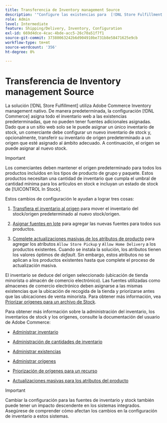 ```yaml
---
title: Transferencia de Inventory management Source
description: '"Configure las existencias para  [!DNL Store Fulfillment solution] con Adobe Commerce Inventory management. Configure un nuevo inventario de stock y transfiéralo fuera del stock predeterminado para que pueda asignarlo a fuentes configuradas para habilitar las funciones de recogida de tienda requeridas por la solución de adquisición de tiendas".'
role: Admin
level: Intermediate
feature: Shipping/Delivery, Inventory, Configuration
exl-id: 669d4dce-4cac-4bde-acc5-26c70a51f7f1
source-git-commit: 37380063242b6d904910be731b8e58471625e9cb
workflow-type: tm+mt
source-wordcount: '356'
ht-degree: 0%

---
```



# Transferencia de Inventory management Source

La solución [!DNL Store Fulfillment] utiliza Adobe Commerce Inventory management nativo. De manera predeterminada, la configuración [!DNL Commerce] asigna todo el inventario web a las existencias predeterminadas, que no pueden tener fuentes adicionales asignadas. Dado que a un sitio web solo se le puede asignar un único inventario de stock, un comerciante debe configurar un nuevo inventario de stock y, opcionalmente, transferir su inventario de origen predeterminado a un origen que esté asignado al ámbito adecuado. A continuación, el origen se puede asignar al nuevo stock.

>[!IMPORTANT]
>
>Los comerciantes deben mantener el origen predeterminado para todos los productos incluidos en los tipos de producto de grupo y paquete. Estos productos necesitan una cantidad de inventario que cumpla el umbral de cantidad mínima para los artículos en stock e incluyan un estado de stock de [!UICONTROL In Stock].

Estos cambios de configuración le ayudan a lograr tres cosas:

1. [Transfiera el inventario al origen](https://experienceleague.adobe.com/en/docs/commerce-admin/inventory/quantities/inventory-transfer) para mover el inventario del stock/origen predeterminado al nuevo stock/origen.

1. [Asignar fuentes en lote](https://experienceleague.adobe.com/en/docs/commerce-admin/inventory/quantities/bulk-assignment) para agregar las nuevas fuentes para todos sus productos.

1. [Complete actualizaciones masivas de los atributos de producto](https://experienceleague.adobe.com/en/docs/commerce-admin/catalog/product-attributes/create/bulk-product-attribute-update) para agregar los atributos `Allow Store Pickup` y `Allow Home Delivery` a los productos existentes. Cuando se instala la solución, los atributos tienen los valores óptimos de *default*. Sin embargo, estos atributos no se aplican a los productos existentes hasta que complete el proceso de actualización masiva.

El inventario se deduce del origen seleccionado (ubicación de tienda minorista o almacén de comercio electrónico). Las fuentes utilizadas como almacenes de comercio electrónico deben asignarse a las mismas existencias que la ubicación de recogida de la tienda y priorizarse antes que las ubicaciones de venta minorista. Para obtener más información, vea [Priorizar orígenes para un archivo de Stock](https://experienceleague.adobe.com/en/docs/commerce-admin/inventory/stocks/stocks-prioritize-sources).

Para obtener más información sobre la administración del inventario, los inventarios de stock y los orígenes, consulte la documentación del usuario de Adobe Commerce:

- [Administrar inventario](https://experienceleague.adobe.com/en/docs/commerce-admin/inventory/introduction)

- [Administración de cantidades de inventario](https://experienceleague.adobe.com/en/docs/commerce-admin/inventory/quantities/quantities-manage)

- [Administrar existencias](https://experienceleague.adobe.com/en/docs/commerce-admin/inventory/stocks/stocks-manage)

- [Administrar orígenes](https://experienceleague.adobe.com/en/docs/commerce-admin/inventory/sources/sources-manage)

- [Priorización de orígenes para un recurso](https://experienceleague.adobe.com/en/docs/commerce-admin/inventory/stocks/stocks-prioritize-sources)

- [Actualizaciones masivas para los atributos del producto](https://experienceleague.adobe.com/en/docs/commerce-admin/catalog/product-attributes/create/bulk-product-attribute-update)


>[!IMPORTANT]
>
>Cambiar la configuración para las fuentes de inventario y stock también puede tener un impacto descendente en los sistemas integrados. Asegúrese de comprender cómo afectan los cambios en la configuración de inventario a estos sistemas.
